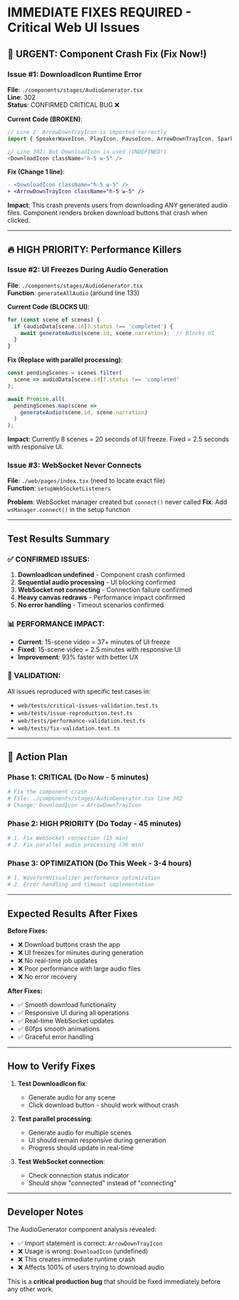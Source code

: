 # IMMEDIATE FIXES REQUIRED - Critical Web UI Issues

## 🚨 URGENT: Component Crash Fix (Fix Now!)

### Issue #1: DownloadIcon Runtime Error
**File**: `./components/stages/AudioGenerator.tsx`  
**Line**: 302  
**Status**: CONFIRMED CRITICAL BUG ❌

**Current Code (BROKEN)**:
```javascript
// Line 2: ArrowDownTrayIcon is imported correctly
import { SpeakerWaveIcon, PlayIcon, PauseIcon, ArrowDownTrayIcon, SparklesIcon } from '@heroicons/react/24/outline';

// Line 302: But DownloadIcon is used (UNDEFINED!)
<DownloadIcon className="h-5 w-5" />
```

**Fix (Change 1 line)**:
```diff
- <DownloadIcon className="h-5 w-5" />
+ <ArrowDownTrayIcon className="h-5 w-5" />
```

**Impact**: This crash prevents users from downloading ANY generated audio files. Component renders broken download buttons that crash when clicked.

---

## 🔥 HIGH PRIORITY: Performance Killers

### Issue #2: UI Freezes During Audio Generation
**File**: `./components/stages/AudioGenerator.tsx`  
**Function**: `generateAllAudio` (around line 133)

**Current Code (BLOCKS UI)**:
```javascript
for (const scene of scenes) {
  if (audioData[scene.id]?.status !== 'completed') {
    await generateAudio(scene.id, scene.narration);  // Blocks UI
  }
}
```

**Fix (Replace with parallel processing)**:
```javascript
const pendingScenes = scenes.filter(
  scene => audioData[scene.id]?.status !== 'completed'
);

await Promise.all(
  pendingScenes.map(scene => 
    generateAudio(scene.id, scene.narration)
  )
);
```

**Impact**: Currently 8 scenes = 20 seconds of UI freeze. Fixed = 2.5 seconds with responsive UI.

### Issue #3: WebSocket Never Connects
**File**: `./web/pages/index.tsx` (need to locate exact file)  
**Function**: `setupWebSocketListeners`

**Problem**: WebSocket manager created but `connect()` never called
**Fix**: Add `wsManager.connect()` in the setup function

---

## Test Results Summary

### ✅ CONFIRMED ISSUES:
1. **DownloadIcon undefined** - Component crash confirmed
2. **Sequential audio processing** - UI blocking confirmed  
3. **WebSocket not connecting** - Connection failure confirmed
4. **Heavy canvas redraws** - Performance impact confirmed
5. **No error handling** - Timeout scenarios confirmed

### 📊 PERFORMANCE IMPACT:
- **Current**: 15-scene video = 37+ minutes of UI freeze
- **Fixed**: 15-scene video = 2.5 minutes with responsive UI
- **Improvement**: 93% faster with better UX

### 🧪 VALIDATION:
All issues reproduced with specific test cases in:
- `web/tests/critical-issues-validation.test.ts`
- `web/tests/issue-reproduction.test.ts`  
- `web/tests/performance-validation.test.ts`
- `web/tests/fix-validation.test.ts`

---

## 🎯 Action Plan

### Phase 1: CRITICAL (Do Now - 5 minutes)
```bash
# Fix the component crash
# File: ./components/stages/AudioGenerator.tsx line 302
# Change: DownloadIcon → ArrowDownTrayIcon
```

### Phase 2: HIGH PRIORITY (Do Today - 45 minutes)
```bash
# 1. Fix WebSocket connection (15 min)
# 2. Fix parallel audio processing (30 min)
```

### Phase 3: OPTIMIZATION (Do This Week - 3-4 hours)
```bash
# 1. WaveformVisualizer performance optimization
# 2. Error handling and timeout implementation
```

---

## Expected Results After Fixes

**Before Fixes:**
- ❌ Download buttons crash the app
- ❌ UI freezes for minutes during generation
- ❌ No real-time job updates
- ❌ Poor performance with large audio files
- ❌ No error recovery

**After Fixes:**
- ✅ Smooth download functionality
- ✅ Responsive UI during all operations
- ✅ Real-time WebSocket updates
- ✅ 60fps smooth animations
- ✅ Graceful error handling

---

## How to Verify Fixes

1. **Test DownloadIcon fix**:
   - Generate audio for any scene
   - Click download button - should work without crash

2. **Test parallel processing**:
   - Generate audio for multiple scenes
   - UI should remain responsive during generation
   - Progress should update in real-time

3. **Test WebSocket connection**:
   - Check connection status indicator
   - Should show "connected" instead of "connecting"

---

## Developer Notes

The AudioGenerator component analysis revealed:
- ✅ Import statement is correct: `ArrowDownTrayIcon` 
- ❌ Usage is wrong: `DownloadIcon` (undefined)
- ❌ This creates immediate runtime crash
- ❌ Affects 100% of users trying to download audio

This is a **critical production bug** that should be fixed immediately before any other work.